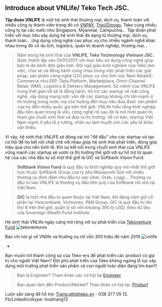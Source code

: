## Introduce about VNLife/ Teko Tech JSC.

**Tập đoàn VNLIFE** là một hệ sinh thái thương mại, dịch vụ, thanh toán với nhiều công ty thành viên trong đó có [VNPAY](https://vnpay.vn/), [Tripi/Dinogo](https://www.tripi.vn/), Teko cùng nhiều công ty tại các nước như Singapore, Myanmar, Campuchia… Tập đoàn phát triển với mục tiêu xây dựng hệ sinh thái đa dạng từ thương mại, dịch vụ, thanh toán… ứng dụng công nghệ cao phục vụ cho nhiều ngành nghề khác nhau trong đó có du lịch, logistics, quản trị doanh nghiệp, thương mại…

> Nằm trong hệ sinh thái của **VNLIFE, Teko Technology Vietnam JSC.** được thành lập vào 13/01/2017 với mục tiêu sử dụng công nghệ giúp bán lẻ đa kênh đơn giản hơn. Đội ngũ giàu kinh nghiệm của Teko làm việc, chia sẻ và đồng hành cùng nhau trong việc phát triển các giải pháp, sản phẩm công nghệ O2O phục vụ cho lĩnh vực New Retail/E-Commerce như ERP, Data Platform, Marketplace, Omni-Channel Retail, WMS, Logistics & Delivery Management.
Sứ mệnh của VNLIFE trong thời gian tới sẽ là đồng hành, hỗ trợ các startup về mặt công nghệ, xây dựng mạng lưới, vốn để các startup không chỉ lớn mạnh ở thị trường trong nước mà còn hướng đến mục tiêu đưa được sản phẩm của họ đến nhiều quốc gia trên thế giới.
VNLife hiểu rằng khởi nghiệp đầu tiên quan trọng là vốn, công nghệ rồi sau đó là mô hình quản trị, tham gia chuỗi sinh thái và đưa ra thị trường. Về cơ bản, startup Việt Nam mạnh ở yếu tố ý tưởng, nhân sự tâm huyết còn các yếu tố khác vẫn thiếu.

Vì vậy, hệ sinh thái VNLIFE sẽ đóng vai trò "đỡ đầu" cho các startup và tạo cơ hội để họ kết nối chặt chẽ với nhau giúp hệ sinh thái phát triển, đóng góp hiệu quả cho nền kinh tế. Khi sự kết nối trong chuỗi sinh thái của VNLIFE vững mạnh các startup sẽ vươn ra thị trường thế giới với sự hỗ trợ từ quan hệ của các nhà đầu tư số một thế giới là GIC và Softbank Vision Fund.

> **Softbank Vision Fund** là quỹ đầu tư khởi nghiệp quy mô nhất thế giới trực thuộc Softbank Group của tỷ phú Masayoshi Son với nhiều thương vụ đình đám như đầu tư vào Uber, Grab, Loggi… Thương vụ đầu tư vào VNLIFE là thương vụ đầu tiên quỹ của Softbank rót vốn tại Việt Nam.

> **GIC** là một nhà đầu tư quen thuộc tại Việt Nam, khi đang nắm giữ cổ phần tại Vietcombank, Vinhomes, PAN Group. GIC là quỹ đầu tư lớn thứ 8 trên thế giới, quản lý số vốn khoảng 390 tỷ USD, theo dữ liệu của Sovereign Wealth Fund Institute.

Hệ sinh thái VNLife ngày càng mở rộng với sự phát triển của [Tekoventure Fund](https://tekoventures.vn/)
![tekoventures](https://lh3.googleusercontent.com/rQO-CMqWSJr4_RHqywo-_ZrhMCvQSzJqrGHp-s9RBkm66vGHOeP52Da_HyKDIyeR2vwplZM6ft_WZSQLx00ESdveA-rmAWnZ-79eASOxXBmlvAo0zjhlOKagLfzFPFMSdb_KiOfZctcaCd48l89up5aSG-v0HKO-PUQvYN1L5tsARJn7ALrDXWx1f7uXEwriA3wJFxKh-yA5eIqpYRQW5vdy8MXwx2sd10CztYqP4Mm5E1p8oG0sFQ7TcycCRwYKolr10FogUfs0ioUOqiU0ZO1KijdzZz1sg0dOS2s_brcRsnc7MHsiCX3hv45IwNWxYHxs44mx6e8CDaZ1aOy5BXseveiPzkLbpDSdlSWmlU-ERw9-dHa-Ev3kBwsm0Ns4BjwQE9sSAhh2HTESk9v5-Vmy8zva-Ls8JK6aQ6tzHyDxhTZZ_3FNXnu7wuQ44UD8ajm6rb9nqVLJXDvbzYkLa0Or0eXKBE_svSSIBnU8xPHaDdfsrm0uQ82svbstVDl9vjnDxC5ZaMgmyyg95S0BMd9a2vx-dezR4uk70y2BHruYZ70QRmgrQbuU5dbKg9weZhPB3ga0NW-xYe7JUJ1an8I0EvFPf9PbcyAY6hNA0rauCT5U1YszhYlKOEQeghGtjDs_A9XdjBR_U_UWrG9cBhxyP7hBNbmxa4Rfu186NO24AZjlvvgvZwY=w947-h858-no)

Báo chí nói gì về VNlife và thương vụ rót vốn 300 triệu đô năm 2019
![vnlife](https://lh3.googleusercontent.com/P0CkGnXCMVr21uQmmPS4FJvHumy8uqhCLhMFikdkqd1Yq6LYMje9dYH8fd4b3wFSmSEZ0EkX8ht0W9SlVaXLKmGTu6SwquYQl8aaLiQAXhG4p0ZzwC-spmSbp9F5eVZSQ4q7Go569Miz0mupmaTW-LscX1a5mYfxb7jQH9Hq1f0AB_M1i61-0-OgiF8AD8bw-2Kd5yvrFMUMa347i05f3NuC6mzTaSSgWG-hRb2esC8RuM_G5M6qdKRWszLd98XHHwDGObAQzTTraK7JbTi9y9ssUW2bH46lYI8pM_rqp239mgjEzkblIUE-JjS0RejJhlDHzuFDmLg24sqUYSufajP7xJs1MzYrPYIOTK-73oTiREA-vQEBPPVt9QGmW9UzFqYoAC3skYvZoJIaOiF29sBJkwc9qfSskNyC1pdTyYrNXKPX1a--UPdE0dpTe0DvBKH0lzBvBoZ-o49fQtFvsCODxcvIPOg1cKDgB1eCG_M1Gt5xcj4o04l83fyWb8g0_cSRKJSos3EpvJDgNJM_xyL9j-JK2Si0w838cyH19qDZWuK0SHadKtO_wnDVLM6-IZamGih67C1Bz0l5op7TKqTVqy3oBrtrVba1uwUu6EKdaKFNAmdxKw_GfvdMQOxGYtZ_xeHKqTZohsQZPP9GYGvG5Gn7IKwATZCuArG8SRltDnLdrdDJZzU=w819-h947-no)

*
Bạn muốn trở thành cộng sự của Teko-ers để phát triển các product có giá trị cho người Việt Nam? Đội phũ phát triển của Teko không ngừng lỗ lực xây dựng môi trường phát triển sản phẩm và con người toàn diện đang tìm bạn!!!
> Bạn là Engineer? Tham khảo các cơ hội tại [Engineer](https://github.com/hoaitrang13/VNLife-Teko-Tech-JSC.-Opportunities/tree/master/Engineer)

> Bạn quan tâm đến Product/Market? Thao khảo cơ hội tại: [Product](https://github.com/hoaitrang13/VNLife-Teko-Tech-JSC.-Opportunities/tree/master/Product)

Luôn sẵn sàng để hỗ trợ: Trang.pth@teko.vn - 038 377 05 12.
Fb/Linkedin/skype: hoaitrang13
